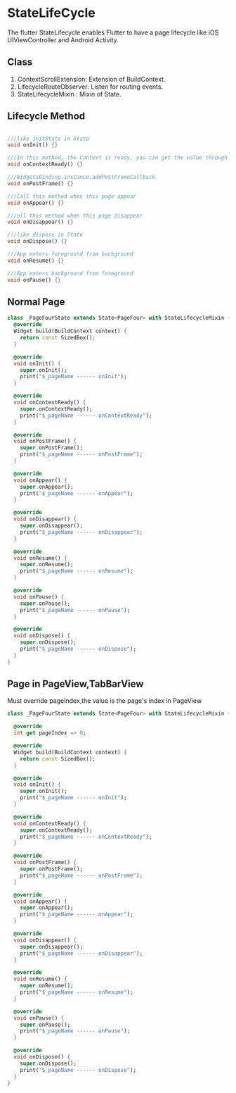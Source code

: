 # StateLifeCycle

The flutter StateLifecycle enables Flutter to have a page lifecycle like iOS UIViewController and
Android Activity.

## Class

1. ContextScrollExtension: Extension of BuildContext.
2. LifecycleRouteObserver: Listen for routing events.
3. StateLifecycleMixin : Mixin of State.

## Lifecycle Method

```dart

///like initState in State
void onInit() {}

///In this method, the Context is ready, you can get the value through the context, and then call the build method
void onContextReady() {}

///WidgetsBinding.instance.addPostFrameCallback
void onPostFrame() {}

///Call this method when this page appear
void onAppear() {}

///all this method when this page disappear
void onDisappear() {}

///like dispose in State
void onDispose() {}

///App enters foreground from background
void onResume() {}

///App enters background from foreground
void onPause() {}
```

## Normal Page

```dart
class _PageFourState extends State<PageFour> with StateLifecycleMixin {
  @override
  Widget build(BuildContext context) {
    return const SizedBox();
  }

  @override
  void onInit() {
    super.onInit();
    print("$_pageName ------ onInit");
  }

  @override
  void onContextReady() {
    super.onContextReady();
    print("$_pageName ------ onContextReady");
  }

  @override
  void onPostFrame() {
    super.onPostFrame();
    print("$_pageName ------ onPostFrame");
  }

  @override
  void onAppear() {
    super.onAppear();
    print("$_pageName ------ onAppear");
  }

  @override
  void onDisappear() {
    super.onDisappear();
    print("$_pageName ------ onDisappear");
  }

  @override
  void onResume() {
    super.onResume();
    print("$_pageName ------ onResume");
  }

  @override
  void onPause() {
    super.onPause();
    print("$_pageName ------ onPause");
  }

  @override
  void onDispose() {
    super.onDispose();
    print("$_pageName ------ onDispose");
  }
}

```

## Page in PageView,TabBarView

Must override pageIndex,the value is the page's index in PageView

```dart
class _PageFourState extends State<PageFour> with StateLifecycleMixin {

  @override
  int get pageIndex => 0;

  @override
  Widget build(BuildContext context) {
    return const SizedBox();
  }

  @override
  void onInit() {
    super.onInit();
    print("$_pageName ------ onInit");
  }

  @override
  void onContextReady() {
    super.onContextReady();
    print("$_pageName ------ onContextReady");
  }

  @override
  void onPostFrame() {
    super.onPostFrame();
    print("$_pageName ------ onPostFrame");
  }

  @override
  void onAppear() {
    super.onAppear();
    print("$_pageName ------ onAppear");
  }

  @override
  void onDisappear() {
    super.onDisappear();
    print("$_pageName ------ onDisappear");
  }

  @override
  void onResume() {
    super.onResume();
    print("$_pageName ------ onResume");
  }

  @override
  void onPause() {
    super.onPause();
    print("$_pageName ------ onPause");
  }

  @override
  void onDispose() {
    super.onDispose();
    print("$_pageName ------ onDispose");
  }
}

```